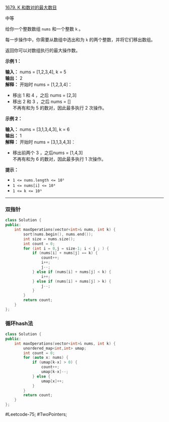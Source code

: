 [1679. K 和数对的最大数目](https://leetcode.cn/problems/max-number-of-k-sum-pairs/)

中等

给你一个整数数组 `nums` 和一个整数 `k` 。

每一步操作中，你需要从数组中选出和为 `k` 的两个整数，并将它们移出数组。

返回你可以对数组执行的最大操作数。

**示例 1：**

**输入：** nums = [1,2,3,4], k = 5  
**输出：** 2  
**解释：** 开始时 nums = [1,2,3,4]：  
- 移出 1 和 4 ，之后 nums = [2,3]  
- 移出 2 和 3 ，之后 nums = []  
不再有和为 5 的数对，因此最多执行 2 次操作。  

**示例 2：**

**输入：** nums = [3,1,3,4,3], k = 6  
**输出：** 1  
**解释：** 开始时 nums = [3,1,3,4,3]：  
- 移出前两个 3 ，之后nums = [1,4,3]  
不再有和为 6 的数对，因此最多执行 1 次操作。  

**提示：**

- `1 <= nums.length <= 10⁵`
- `1 <= nums[i] <= 10⁹`
- `1 <= k <= 10⁹`
---- ----
### 双指针
```cpp
class Solution {
public:
    int maxOperations(vector<int>& nums, int k) {
        sort(nums.begin(), nums.end());
        int size = nums.size();
        int count = 0;
        for (int i = 0,j = size-1; i < j ; ) {
            if (nums[i] + nums[j] == k) {
                count++;
                i++;
                j--;
            } else if (nums[i] + nums[j] < k) {
                i++;
            } else if (nums[i] + nums[j] > k) {
                j--;
            }
        }
        return count;
    }
};
```

### 循环hash法
```cpp
class Solution {
public:
    int maxOperations(vector<int>& nums, int k) {
        unordered_map<int,int> umap;
        int count = 0;
        for (auto x: nums) {
            if (umap[k-x] > 0) {
                count++;
                umap[k-x]--;
            } else {
                umap[x]++;
            }
        }
        return count;
    }
};
```
#Leetcode-75; #TwoPointers;